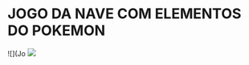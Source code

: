 # JOGO DA NAVE COM ELEMENTOS DO POKEMON

![](Jo
![](https://github.com/JoulLima/Desafio-de-projetos-DIO/blob/main/JogoPokemon/JogoPokemonGIF.gif?raw=true)
